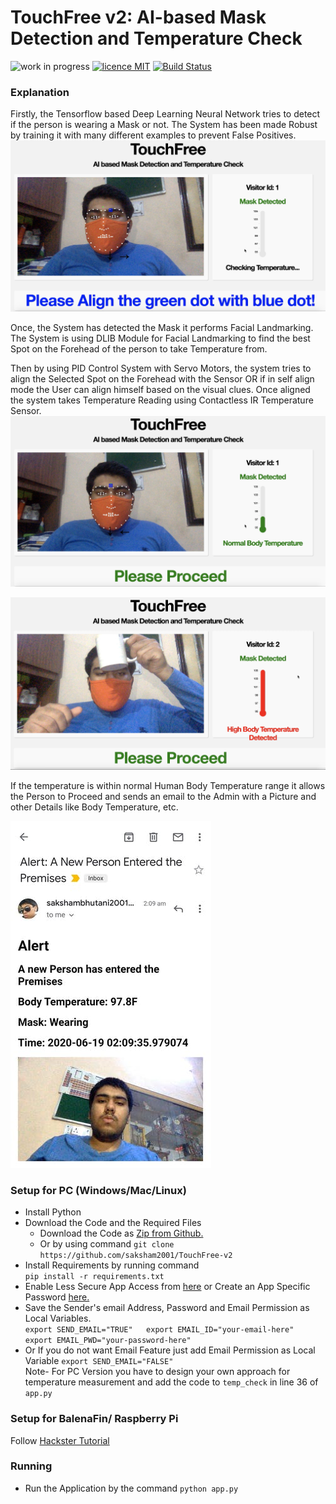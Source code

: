# TouchFree v2: AI-based Mask Detection and Temperature Check
![work in progress](https://img.shields.io/badge/-Work%20in%20Progress-blue) [![licence MIT](https://img.shields.io/github/license/saksham2001/TouchFree-v2)](https://github.com/saksham2001/TouchFree-v2/blob/master/LICENSE) [![Build Status](https://travis-ci.org/TheThingsNetwork/arduino-device-lib.svg?branch=master)](#)

### Explanation
Firstly, the Tensorflow based Deep Learning Neural Network tries to detect if the person is wearing a Mask or not. The System has been made Robust by training it with many different examples to prevent False Positives.
![Picture 1](Screenshots/1.png)

Once, the System has detected the Mask it performs Facial Landmarking. The System is using DLIB Module for Facial Landmarking to find the best Spot on the Forehead of the person to take Temperature from.

Then by using PID Control System with Servo Motors, the system tries to align the Selected Spot on the Forehead with the Sensor OR if in self align mode the User can align himself based on the visual clues. Once aligned the system takes Temperature Reading using Contactless IR Temperature Sensor.
![Picture 2](Screenshots/2.png)

![Picture 3](Screenshots/3.png)

If the temperature is within normal Human Body Temperature range it allows the Person to Proceed and sends an email to the Admin with a Picture and other Details like Body Temperature, etc.

![Picture 4](Screenshots/4.jpg)

### Setup for PC (Windows/Mac/Linux)
* Install Python
* Download the Code and the Required Files
    * Download the Code as [Zip from Github.](https://github.com/saksham2001/TouchFree-v2/archive/master.zip)
    * Or by using command `git clone https://github.com/saksham2001/TouchFree-v2`  
* Install Requirements by running command  
`pip install -r requirements.txt`
* Enable Less Secure App Access from [here](https://myaccount.google.com/lesssecureapps) 
or Create an App Specific Password [here.](https://support.google.com/accounts/answer/185833)
* Save the Sender's email Address, Password and Email Permission as Local Variables.  
`export SEND_EMAIL="TRUE"  
export EMAIL_ID="your-email-here"   
export EMAIL_PWD="your-password-here"`   
* Or If you do not want Email Feature just add Email Permission as Local Variable
`export SEND_EMAIL="FALSE"`   
Note- For PC Version you have to design your own approach for temperature measurement and add the code to `temp_check` in line 36 of `app.py`

### Setup for BalenaFin/ Raspberry Pi 
Follow [Hackster Tutorial](https://www.hackster.io/sakshambhutani2001/touchfree-v2-contactless-temperature-and-mask-checkup-d01dc8)


### Running
* Run the Application by the command `python app.py`

